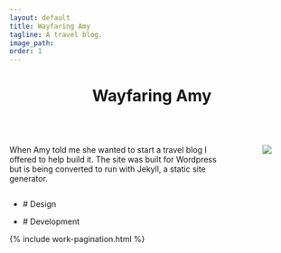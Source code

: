 ```yaml
---
layout: default
title: Wayfaring Amy
tagline: A travel blog.
image_path: 
order: 1
---
```


<header>
    <h1>Wayfaring Amy</h1>
</header>

<section class="row">
    <div class="post-content offset-by-two eight columns">
        <p>When Amy told me she wanted to start a travel blog I offered to help build it. The site was built for Wordpress but is being converted to run with Jekyll, a static site generator.</p>
        <figure class="image-wide">
            <img src="{{ site.url }}/assets/wayfaringamy.png">
        </figure>
    </div>
    <aside class="post-meta two columns">
        <ul>
            <li><p>&#35; Design</p></li>
            <li><p>&#35; Development</p></li>
        </ul>
    </aside>
</section>
<section>
    {% include work-pagination.html %}
</section>
